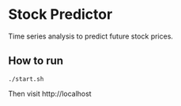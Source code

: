 # Stock Predictor

Time series analysis to predict future stock prices.

## How to run

```
./start.sh
```

Then visit http://localhost
